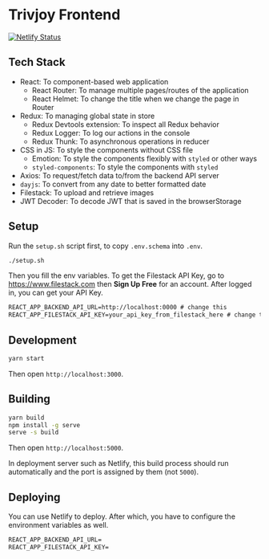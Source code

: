 # Trivjoy Frontend

[![Netlify Status](https://api.netlify.com/api/v1/badges/3ac49b2d-6c13-4d17-8c7b-e7609fe985a5/deploy-status)](https://app.netlify.com/sites/trivjoy/deploys)

## Tech Stack

- React: To component-based web application
  - React Router: To manage multiple pages/routes of the application
  - React Helmet: To change the title when we change the page in Router
- Redux: To managing global state in store
  - Redux Devtools extension: To inspect all Redux behavior
  - Redux Logger: To log our actions in the console
  - Redux Thunk: To asynchronous operations in reducer
- CSS in JS: To style the components without CSS file
  - Emotion: To style the components flexibly with `styled` or other ways
  - `styled-components`: To style the components with `styled`
- Axios: To request/fetch data to/from the backend API server
- `dayjs`: To convert from any date to better formatted date
- Filestack: To upload and retrieve images
- JWT Decoder: To decode JWT that is saved in the browserStorage

## Setup

Run the `setup.sh` script first, to copy `.env.schema` into `.env`.

```sh
./setup.sh
```

Then you fill the env variables. To get the Filestack API Key, go to https://www.filestack.com then **Sign Up Free** for an account. After logged in, you can get your API Key.

```txt
REACT_APP_BACKEND_API_URL=http://localhost:0000 # change this
REACT_APP_FILESTACK_API_KEY=your_api_key_from_filestack_here # change this
```

## Development

```sh
yarn start
```

Then open `http://localhost:3000`.

## Building

```sh
yarn build
npm install -g serve
serve -s build
```

Then open `http://localhost:5000`.

In deployment server such as Netlify, this build process should run automatically and the port is assigned by them (not `5000`).

## Deploying

You can use Netlify to deploy. After which, you have to configure the environment variables as well.

```txt
REACT_APP_BACKEND_API_URL=
REACT_APP_FILESTACK_API_KEY=
```
